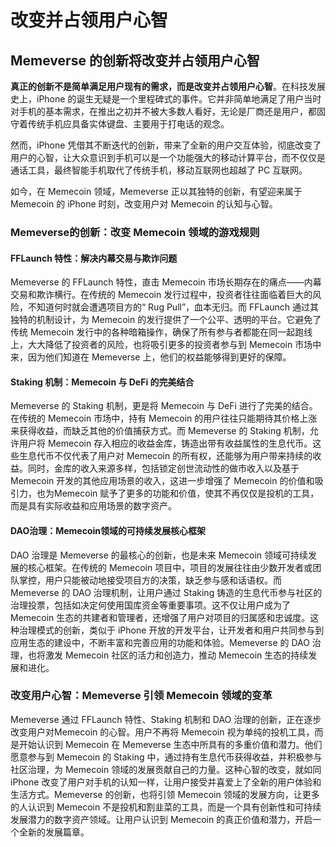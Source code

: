 # 改变并占领用户心智

## **Memeverse 的创新将改变并占领用户心智**

**真正的创新不是简单满足用户现有的需求，而是改变并占领用户心智**。在科技发展史上，iPhone 的诞生无疑是一个里程碑式的事件。它并非简单地满足了用户当时对手机的基本需求，在推出之初并不被大多数人看好，无论是厂商还是用户，都固守着传统手机应具备实体键盘、主要用于打电话的观念。

然而，iPhone 凭借其不断迭代的创新，带来了全新的用户交互体验，彻底改变了用户的心智，让大众意识到手机可以是一个功能强大的移动计算平台，而不仅仅是通话工具，最终智能手机取代了传统手机，移动互联网也超越了 PC 互联网。

如今，在 Memecoin 领域，Memeverse 正以其独特的创新，有望迎来属于 Memecoin 的 iPhone 时刻，改变用户对 Memecoin 的认知与心智。

### **Memeverse的创新：改变 Memecoin 领域的游戏规则**

#### **FFLaunch 特性：解决内幕交易与欺诈问题**

Memeverse 的 FFLaunch 特性，直击 Memecoin 市场长期存在的痛点——内幕交易和欺诈横行。在传统的 Memecoin 发行过程中，投资者往往面临着巨大的风险，不知道何时就会遭遇项目方的“ Rug Pull”，血本无归。而 FFLaunch 通过其独特的机制设计，为 Memecoin 的发行提供了一个公平、透明的平台。它避免了传统 Memecoin 发行中的各种暗箱操作，确保了所有参与者都能在同一起跑线上，大大降低了投资者的风险，也将吸引更多的投资者参与到 Memecoin 市场中来，因为他们知道在 Memeverse 上，他们的权益能够得到更好的保障。

#### **Staking 机制：Memecoin 与 DeFi 的完美结合**

Memeverse 的 Staking 机制，更是将 Memecoin 与 DeFi 进行了完美的结合。在传统的 Memecoin 市场中，持有 Memecoin 的用户往往只能期待其价格上涨来获得收益，而缺乏其他的价值捕获方式。而 Memeverse 的 Staking 机制，允许用户将 Memecoin 存入相应的收益金库，铸造出带有收益属性的生息代币。这些生息代币不仅代表了用户对 Memecoin 的所有权，还能够为用户带来持续的收益。同时，金库的收入来源多样，包括锁定创世流动性的做市收入以及基于 Memecoin 开发的其他应用场景的收入，这进一步增强了 Memecoin 的价值和吸引力，也为Memecoin 赋予了更多的功能和价值，使其不再仅仅是投机的工具，而是具有实际收益和应用场景的数字资产。

#### **DAO治理：Memecoin领域的可持续发展核心框架**

DAO 治理是 Memeverse 的最核心的创新，也是未来 Memecoin 领域可持续发展的核心框架。在传统的 Memecoin 项目中，项目的发展往往由少数开发者或团队掌控，用户只能被动地接受项目方的决策，缺乏参与感和话语权。而 Memeverse 的 DAO 治理机制，让用户通过 Staking 铸造的生息代币参与社区的治理投票，包括如决定何使用国库资金等重要事项。这不仅让用户成为了Memecoin 生态的共建者和管理者，还增强了用户对项目的归属感和忠诚度。这种治理模式的创新，类似于 iPhone 开放的开发平台，让开发者和用户共同参与到应用生态的建设中，不断丰富和完善应用的功能和体验。Memeverse 的 DAO 治理，也将激发 Memecoin 社区的活力和创造力，推动 Memecoin 生态的持续发展和进化。

### **改变用户心智：Memeverse 引领 Memecoin 领域的变革**

Memeverse 通过 FFLaunch 特性、Staking 机制和 DAO 治理的创新，正在逐步改变用户对Memecoin 的心智。用户不再将 Memecoin 视为单纯的投机工具，而是开始认识到 Memecoin 在 Memeverse 生态中所具有的多重价值和潜力。他们愿意参与到 Memecoin 的 Staking 中，通过持有生息代币获得收益，并积极参与社区治理，为 Memecoin 领域的发展贡献自己的力量。这种心智的改变，就如同 iPhone 改变了用户对手机的认知一样，让用户接受并喜爱上了全新的用户体验和生活方式。Memeverse 的创新，也将引领 Memecoin 领域的发展方向，让更多的人认识到 Memecoin 不是投机和割韭菜的工具，而是一个具有创新性和可持续发展潜力的数字资产领域。让用户认识到 Memecoin 的真正价值和潜力，开启一个全新的发展篇章。
